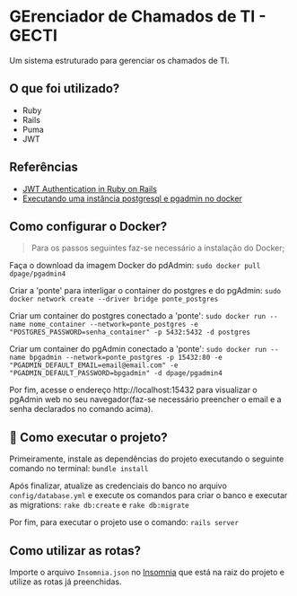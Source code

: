 # GErenciador de Chamados de TI - GECTI

Um sistema estruturado para gerenciar os chamados de TI.

## O que foi utilizado?

- Ruby
- Rails
- Puma
- JWT

## Referências

- [JWT Authentication in Ruby on Rails](https://medium.com/ruby-daily/a-devise-jwt-tutorial-for-authenticating-users-in-ruby-on-rails-ca214898318e)
- [Executando uma instância postgresql e pgadmin no docker](https://renatogroffe.medium.com/postgresql-docker-executando-uma-inst%C3%A2ncia-e-o-pgadmin-4-a-partir-de-containers-ad783e85b1a4)

## Como configurar o Docker?

> Para os passos seguintes faz-se necessário a instalação do Docker;

Faça o download da imagem Docker do pdAdmin: `sudo docker pull dpage/pgadmin4`

Criar a 'ponte' para interligar o container do postgres e do pgAdmin: `sudo docker network create --driver bridge ponte_postgres`

Criar um container do postgres conectado a 'ponte': `sudo docker run --name nome_container --network=ponte_postgres -e "POSTGRES_PASSWORD=senha_container" -p 5432:5432 -d postgres`

Criar um container do pgAdmin conectado a 'ponte': `sudo docker run --name bpgadmin --network=ponte_postgres -p 15432:80 -e "PGADMIN_DEFAULT_EMAIL=email@email.com" -e "PGADMIN_DEFAULT_PASSWORD=bpgadmin" -d dpage/pgadmin4`

Por fim, acesse o endereço http://localhost:15432 para visualizar o pgAdmin web no seu navegador(faz-se necessário preencher o email e a senha declarados no comando acima).

## :runner: Como executar o projeto?

Primeiramente, instale as dependências do projeto executando o seguinte comando no terminal: `bundle install`

Após finalizar, atualize as credenciais do banco no arquivo `config/database.yml` e execute os comandos para criar o banco e executar as migrations: `rake db:create` e `rake db:migrate`

Por fim, para executar o projeto use o comando: `rails server`

## Como utilizar as rotas?

Importe o arquivo `Insomnia.json` no [Insomnia](https://insomnia.rest/) que está na raiz do projeto e utilize as rotas já preenchidas.
